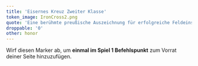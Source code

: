 ```yaml
---
title: 'Eisernes Kreuz Zweiter Klasse'
token_image: IronCross2.png
quote: 'Eine berühmte preußische Auszeichnung für erfolgreiche Feldeinsätze, 1813 von Friedrich Wilhelm III. ins Leben gerufen.'
droppable: '0'
other: honor
---
```


Wirf diesen Marker ab, um **einmal im Spiel 1 Befehlspunkt** zum Vorrat deiner Seite hinzuzufügen.